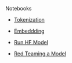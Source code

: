 
Notebooks
* [Tokenization](https://www.kaggle.com/code/jitendradetoxio/foundation-tokenization-llm-red-teaming)
* [Embeddding](https://www.kaggle.com/code/jitendradetoxio/foundational-embedding-llm-red-teaming)


* [Run HF Model](https://www.kaggle.com/code/jitendradetoxio/run-your-first-model-llm-red-teaming)
* [Red Teaming a Model](https://www.kaggle.com/code/jitendradetoxio/red-team-a-open-source-model-llm-red-teaming)